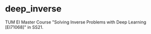 # deep_inverse
TUM EI Master Course "Solving Inverse Problems with Deep Learning [EI71068]" in SS21.


